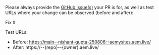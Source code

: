 Please always provide the [GitHub issue(s)](../issues) your PR is for, as well as test URLs where your change can be observed (before and after):

Fix #<gh-issue-id>

Test URLs:
- Before: https://main--nishant-gupta-250806--aemysites.aem.live/
- After: https://<branch>--{repo}--{owner}.aem.live/
